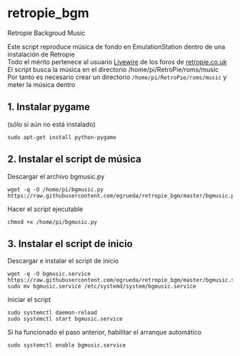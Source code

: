 # retropie_bgm
Retropie Backgroud Music

Este script reproduce música de fondo en EmulationStation dentro de una instalación de Retropie  
Todo el mérito pertenece al usuario [Livewire](https://retropie.org.uk/forum/user/livewire) de los foros de [retropie.co.uk](https://retropie.org.uk/forum/topic/347/background-music-continued-from-help-support)  
El script busca la música en el directorio /home/pi/RetroPie/roms/music  
Por tanto es necesario crear un directorio `/home/pi/RetroPie/roms/music` y meter la música dentro

## 1. Instalar pygame

(sólo si aún no está instalado)
```
sudo apt-get install python-pygame
```

## 2. Instalar el script de música

Descargar el archivo bgmusic.py
```
wget -q -O /home/pi/bgmusic.py https://raw.githubusercontent.com/egrueda/retropie_bgm/master/bgmusic.py
```

Hacer el script ejecutable
```
chmod +x /home/pi/bgmusic.py
```

## 3. Instalar el script de inicio

Descargar e instalar el script de inicio
```
wget -q -O bgmusic.service https://raw.githubusercontent.com/egrueda/retropie_bgm/master/bgmusic.service
sudo mv bgmusic.service /etc/systemd/system/bgmusic.service
```

Iniciar el script
```
sudo systemctl daemon-reload
sudo systemctl start bgmusic.service
```

Si ha funcionado el paso anterior, habilitar el arranque automático
```
sudo systemctl enable bgmusic.service
```
